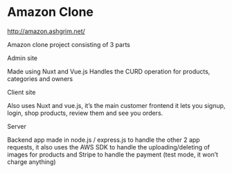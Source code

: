 # Amazon Clone

http://amazon.ashgrim.net/

Amazon clone project consisting of 3 parts

Admin site

Made using Nuxt and Vue.js Handles the CURD operation for products, categories and owners


Client site

Also uses Nuxt and vue.js, it’s the main customer frontend it lets you signup, login, shop products, review them and see you orders.


Server 

Backend app made in node.js / express.js to handle the other 2 app requests, it also uses the AWS SDK to handle the uploading/deleting of images for products and Stripe to handle the payment (test mode, it won’t charge anything)
